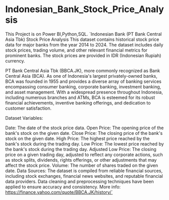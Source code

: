 # Indonesian_Bank_Stock_Price_Analysis
This Project is on Power BI,Python,SQL.
`Indonesian Bank (PT Bank Central Asia Tbk) Stock Price Analysis This dataset contains historical stock price data for major banks from the year 2014 to 2024. The dataset includes daily stock prices, trading volume, and other relevant financial metrics for prominent banks. The stock prices are provided in IDR (Indonesian Rupiah) currency.

PT Bank Central Asia Tbk (BBCA.JK), more commonly recognized as Bank Central Asia (BCA). As one of Indonesia's largest privately-owned banks, BCA was founded in 1955 and provides a diverse array of banking services encompassing consumer banking, corporate banking, investment banking, and asset management. With a widespread presence throughout Indonesia, including numerous branches and ATMs, BCA is esteemed for its robust financial achievements, inventive banking offerings, and dedication to customer satisfaction.

Dataset Variables:

Date: The date of the stock price data. Open Price: The opening price of the bank's stock on the given date. Close Price: The closing price of the bank's stock on the given date. High Price: The highest price reached by the bank's stock during the trading day. Low Price: The lowest price reached by the bank's stock during the trading day. Adjusted Low Price: The closing price on a given trading day, adjusted to reflect any corporate actions, such as stock splits, dividends, rights offerings, or other adjustments that may affect the stock price. Volume: The number of shares traded on the given date. Data Sources: The dataset is compiled from reliable financial sources, including stock exchanges, financial news websites, and reputable financial data providers. Data cleaning and preprocessing techniques have been applied to ensure accuracy and consistency. More info: https://finance.yahoo.com/quote/BBCA.JK/history/`
